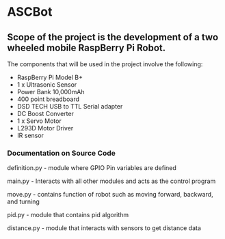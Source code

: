 ﻿# ASCBot

## Scope of the project is the development of a two wheeled mobile RaspBerry Pi Robot.

The components that will be used in the project involve the following:

<ul>
<li>RaspBerry Pi Model B+</li>
<li>1 x Ultrasonic Sensor</li>
<li>Power Bank 10,000mAh</li>
<li>400 point breadboard</li>
<li>DSD TECH USB to TTL Serial adapter</li>
<li>DC Boost Converter</li>
<li>1 x Servo Motor</li>
<li>L293D Motor Driver</li>
<li>IR sensor</li>
</ul>

### Documentation on Source Code

<p></b>definition.py</b> - module where GPIO Pin variables are defined</p>
<p></b>main.py</b> - Interacts with all other modules and acts as the control program</p>
<p></b>move.py</b> - contains function of robot such as moving forward, backward, and turning</p>
<p></b>pid.py</b> -  module that contains pid algorithm</p>
<p></b>distance.py</b> - module that interacts with sensors to get distance data</p>


